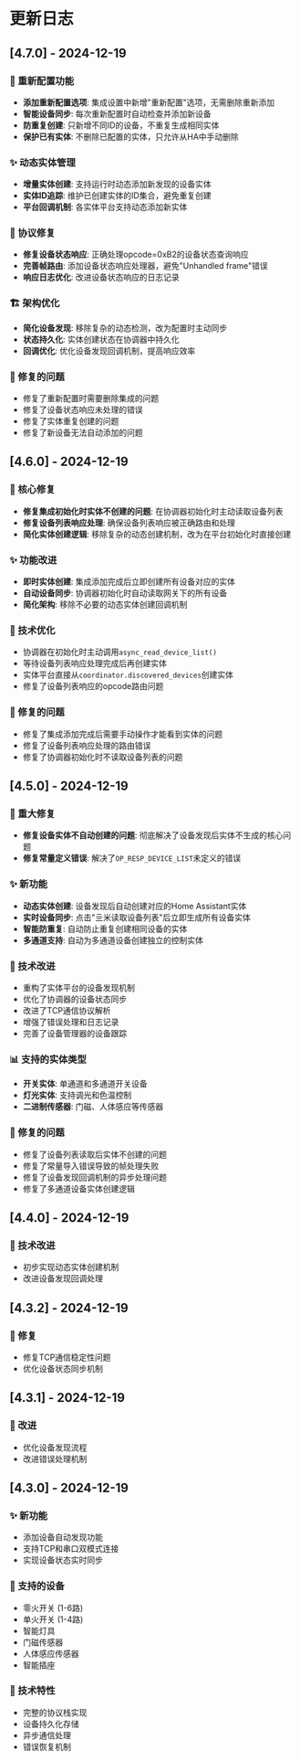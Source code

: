 # 更新日志

## [4.7.0] - 2024-12-19

### 🎯 重新配置功能
- **添加重新配置选项**: 集成设置中新增"重新配置"选项，无需删除重新添加
- **智能设备同步**: 每次重新配置时自动检查并添加新设备
- **防重复创建**: 只新增不同ID的设备，不重复生成相同实体
- **保护已有实体**: 不删除已配置的实体，只允许从HA中手动删除

### ✨ 动态实体管理
- **增量实体创建**: 支持运行时动态添加新发现的设备实体
- **实体ID追踪**: 维护已创建实体的ID集合，避免重复创建
- **平台回调机制**: 各实体平台支持动态添加新实体

### 🔧 协议修复
- **修复设备状态响应**: 正确处理opcode=0xB2的设备状态查询响应
- **完善帧路由**: 添加设备状态响应处理器，避免"Unhandled frame"错误
- **响应日志优化**: 改进设备状态响应的日志记录

### 🏗️ 架构优化
- **简化设备发现**: 移除复杂的动态检测，改为配置时主动同步
- **状态持久化**: 实体创建状态在协调器中持久化
- **回调优化**: 优化设备发现回调机制，提高响应效率

### 🐛 修复的问题
- 修复了重新配置时需要删除集成的问题
- 修复了设备状态响应未处理的错误
- 修复了实体重复创建的问题
- 修复了新设备无法自动添加的问题

## [4.6.0] - 2024-12-19

### 🎯 核心修复
- **修复集成初始化时实体不创建的问题**: 在协调器初始化时主动读取设备列表
- **修复设备列表响应处理**: 确保设备列表响应被正确路由和处理
- **简化实体创建逻辑**: 移除复杂的动态创建机制，改为在平台初始化时直接创建

### ✨ 功能改进
- **即时实体创建**: 集成添加完成后立即创建所有设备对应的实体
- **自动设备同步**: 协调器初始化时自动读取网关下的所有设备
- **简化架构**: 移除不必要的动态实体创建回调机制

### 🔧 技术优化
- 协调器在初始化时主动调用`async_read_device_list()`
- 等待设备列表响应处理完成后再创建实体
- 实体平台直接从`coordinator.discovered_devices`创建实体
- 修复了设备列表响应的opcode路由问题

### 🐛 修复的问题
- 修复了集成添加完成后需要手动操作才能看到实体的问题
- 修复了设备列表响应处理的路由错误
- 修复了协调器初始化时不读取设备列表的问题

## [4.5.0] - 2024-12-19

### 🎯 重大修复
- **修复设备实体不自动创建的问题**: 彻底解决了设备发现后实体不生成的核心问题
- **修复常量定义错误**: 解决了`OP_RESP_DEVICE_LIST`未定义的错误

### ✨ 新功能
- **动态实体创建**: 设备发现后自动创建对应的Home Assistant实体
- **实时设备同步**: 点击"亖米读取设备列表"后立即生成所有设备实体
- **智能防重复**: 自动防止重复创建相同设备的实体
- **多通道支持**: 自动为多通道设备创建独立的控制实体

### 🔧 技术改进
- 重构了实体平台的设备发现机制
- 优化了协调器的设备状态同步
- 改进了TCP通信协议解析
- 增强了错误处理和日志记录
- 完善了设备管理器的设备跟踪

### 📊 支持的实体类型
- **开关实体**: 单通道和多通道开关设备
- **灯光实体**: 支持调光和色温控制
- **二进制传感器**: 门磁、人体感应等传感器

### 🐛 修复的问题
- 修复了设备列表读取后实体不创建的问题
- 修复了常量导入错误导致的帧处理失败
- 修复了设备发现回调机制的异步处理问题
- 修复了多通道设备实体创建逻辑

## [4.4.0] - 2024-12-19

### 🔧 技术改进
- 初步实现动态实体创建机制
- 改进设备发现回调处理

## [4.3.2] - 2024-12-19

### 🐛 修复
- 修复TCP通信稳定性问题
- 优化设备状态同步机制

## [4.3.1] - 2024-12-19

### 🔧 改进
- 优化设备发现流程
- 改进错误处理机制

## [4.3.0] - 2024-12-19

### ✨ 新功能
- 添加设备自动发现功能
- 支持TCP和串口双模式连接
- 实现设备状态实时同步

### 🎯 支持的设备
- 零火开关 (1-6路)
- 单火开关 (1-4路)
- 智能灯具
- 门磁传感器
- 人体感应传感器
- 智能插座

### 🔧 技术特性
- 完整的协议栈实现
- 设备持久化存储
- 异步通信处理
- 错误恢复机制
